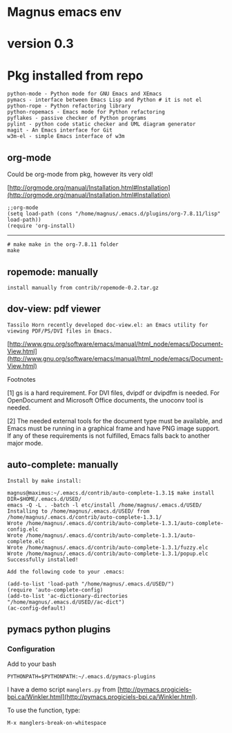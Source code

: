 # Magnus emacs env
# version 0.3

# Pkg installed from repo

    python-mode - Python mode for GNU Emacs and XEmacs
    pymacs - interface between Emacs Lisp and Python # it is not el
    python-rope - Python refactoring library
    python-ropemacs - Emacs mode for Python refactoring
    pyflakes - passive checker of Python programs
    pylint - python code static checker and UML diagram generator
    magit - An Emacs interface for Git
    w3m-el - simple Emacs interface of w3m
    
## org-mode

Could be org-mode from pkg, however its very old!

[http://orgmode.org/manual/Installation.html#Installation](http://orgmode.org/manual/Installation.html#Installation)

    ;;org-mode
    (setq load-path (cons "/home/magnus/.emacs.d/plugins/org-7.8.11/lisp" load-path))
    (require 'org-install)

----
    # make make in the org-7.8.11 folder
    make

## ropemode: manually

    install manually from contrib/ropemode-0.2.tar.gz

## dov-view: pdf viewer

    Tassilo Horn recently developed doc-view.el: an Emacs utility for viewing PDF/PS/DVI files in Emacs. 

[http://www.gnu.org/software/emacs/manual/html_node/emacs/Document-View.html](http://www.gnu.org/software/emacs/manual/html_node/emacs/Document-View.html)

Footnotes

[1] gs is a hard requirement. For DVI files, dvipdf or dvipdfm is needed. For OpenDocument and Microsoft Office documents, the unoconv tool is needed.

[2] The needed external tools for the document type must be available, and Emacs must be running in a graphical frame and have PNG image support. If any of these requirements is not fulfilled, Emacs falls back to another major mode.

## auto-complete: manually

    Install by make install:

    magnus@maximus:~/.emacs.d/contrib/auto-complete-1.3.1$ make install DIR=$HOME/.emacs.d/USED/
    emacs -Q -L . -batch -l etc/install /home/magnus/.emacs.d/USED/
    Installing to /home/magnus/.emacs.d/USED/ from /home/magnus/.emacs.d/contrib/auto-complete-1.3.1/
    Wrote /home/magnus/.emacs.d/contrib/auto-complete-1.3.1/auto-complete-config.elc
    Wrote /home/magnus/.emacs.d/contrib/auto-complete-1.3.1/auto-complete.elc
    Wrote /home/magnus/.emacs.d/contrib/auto-complete-1.3.1/fuzzy.elc
    Wrote /home/magnus/.emacs.d/contrib/auto-complete-1.3.1/popup.elc
    Successfully installed!
    
    Add the following code to your .emacs:
    
    (add-to-list 'load-path "/home/magnus/.emacs.d/USED/")
    (require 'auto-complete-config)
    (add-to-list 'ac-dictionary-directories "/home/magnus/.emacs.d/USED//ac-dict")
    (ac-config-default)

## pymacs python plugins

### Configuration

Add to your bash

    PYTHONPATH=$PYTHONPATH:~/.emacs.d/pymacs-plugins
    
I have a demo script ``manglers.py`` from [http://pymacs.progiciels-bpi.ca/Winkler.html](http://pymacs.progiciels-bpi.ca/Winkler.html).

To use the function, type:

    M-x manglers-break-on-whitespace
    
